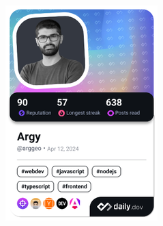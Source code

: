 <a href="https://app.daily.dev/arggeo"><img src="./devcard.png" width="356" alt="Argy's Dev Card"/></a>
